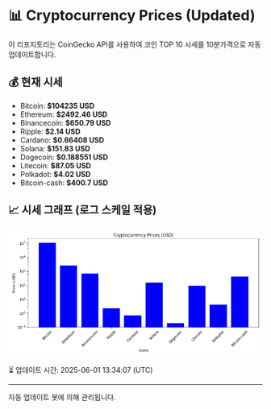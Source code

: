 
# 📊 Cryptocurrency Prices (Updated)

이 리포지토리는 CoinGecko API를 사용하여 코인 TOP 10 시세를 10분가격으로 자동 업데이트합니다.

## 💰 현재 시세
- Bitcoin: **$104235 USD**
- Ethereum: **$2492.46 USD**
- Binancecoin: **$650.79 USD**
- Ripple: **$2.14 USD**
- Cardano: **$0.66408 USD**
- Solana: **$151.83 USD**
- Dogecoin: **$0.188551 USD**
- Litecoin: **$87.05 USD**
- Polkadot: **$4.02 USD**
- Bitcoin-cash: **$400.7 USD**

## 📈 시세 그래프 (로그 스케일 적용)
![Crypto Prices](crypto_prices.png)

⏳ 업데이트 시간: 2025-06-01 13:34:07 (UTC)

---
자동 업데이트 봇에 의해 관리됩니다.
